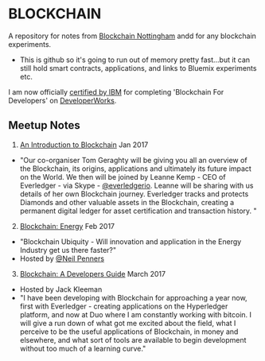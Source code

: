 # BLOCKCHAIN
A repository for notes from [Blockchain Nottingham](https://www.meetup.com/Blockchain-Nottingham/) andd for any blockchain experiments.

- This is github so it's going to run out of memory pretty fast...but it can still hold smart contracts, applications, and links to Bluemix experiments etc.

I am now officially [certified by IBM](https://github.com/alxstuart/blockchain/blob/master/AlexStuartBlockChainCertifcate.pdf) for completing 'Blockchain For Developers' on [DeveloperWorks](https://developer.ibm.com/courses/all-courses/blockchain-for-developers/).

## Meetup Notes
1. [An Introduction to Blockchain](https://github.com/alxstuart/blockchain/blob/master/Introduction_to_blockchain.md) Jan 2017
  *  "Our co-organiser Tom Geraghty will be giving you all an overview of the Blockchain, its origins, applications and ultimately its future impact on the World. We then will be joined by Leanne Kemp - CEO of Everledger - via Skype - [@everledgerio](https://twitter.com/@everledgerio). Leanne will be sharing with us details of her own Blockchain journey. Everledger tracks and protects Diamonds and other valuable assets in the Blockchain, creating a permanent digital ledger for asset certification and transaction history. "

2. [Blockchain: Energy](https://github.com/alxstuart/blockchain/blob/master/BlockchainMeeting2.md) Feb 2017
  * "Blockchain Ubiquity - Will innovation and application in the Energy Industry get us there faster?" 
  * Hosted by [@Neil Penners](https://twitter.com/TheNeilPenners)
  
3. [Blockchain: A Developers Guide](https://github.com/alxstuart/blockchain/blob/master/BlockChainMarch2017.md) March 2017
  * Hosted by Jack Kleeman
  * "I have been developing with Blockchain for approaching a year now, first with Everledger - creating applications on the Hyperledger platform, and now at Duo where I am constantly working with bitcoin. I will give a run down of what got me excited about the field, what I perceive to be the useful applications of Blockchain, in money and elsewhere, and what sort of tools are available to begin development without too much of a learning curve." 
